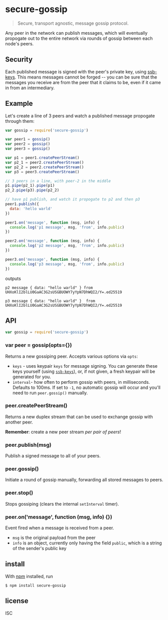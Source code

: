 # secure-gossip

> Secure, transport agnostic, message gossip protocol.

Any peer in the network can publish messages, which will eventually propogate
out to the entire network via rounds of gossip between each node's peers.

## Security

Each published message is signed with the peer's private key, using
[ssb-keys](https://github.com/ssbc/ssb-keys). This means messages cannot be
forged -- you can be sure that the messages you receive are from the peer that
it claims to be, even if it came in from an intermediary.

## Example

Let's create a line of 3 peers and watch a published message propogate through
them:

```js
var gossip = require('secure-gossip')

var peer1 = gossip()
var peer2 = gossip()
var peer3 = gossip()

var p1 = peer1.createPeerStream()
var p2_1 = peer2.createPeerStream()
var p2_2 = peer2.createPeerStream()
var p3 = peer3.createPeerStream()

// 3 peers in a line, with peer-2 in the middle
p1.pipe(p2_1).pipe(p1)
p2_2.pipe(p3).pipe(p2_2)

// have p1 publish, and watch it propogate to p2 and then p3
peer1.publish({
  data: 'hello warld'
})

peer1.on('message', function (msg, info) {
  console.log('p1 message', msg, 'from', info.public)
})

peer2.on('message', function (msg, info) {
  console.log('p2 message', msg, 'from', info.public)
})

peer3.on('message', function (msg, info) {
  console.log('p3 message', msg, 'from', info.public)
})
```

outputs

```
p2 message { data: "hello warld" } from UHXoKlI2blLU0GaAC3G2sUSGBUOWY7yYpN7DhWQI2/Y=.ed25519

p3 message { data: "hello warld" }  from UHXoKlI2blLU0GaAC3G2sUSGBUOWY7yYpN7DhWQI2/Y=.ed25519

```

## API

```js
var gossip = require('secure-gossip')
```

### var peer = gossip(opts={})

Returns a new gossiping peer. Accepts various options via `opts`:

- `keys` - uses keypair `keys` for message signing. You can generate these keys
  yourself (using [`ssb-keys`](https://github.com/ssbc/ssb-keys)), or, if not
  given, a fresh keypair will be generated for you.
- `interval`- how often to perform gossip with peers, in milliseconds. Defaults
  to 100ms. If set to `-1`, no automatic gossip will occur and you'll need to
  run `peer.gossip()` manually.

### peer.createPeerStream()

Returns a new duplex stream that can be used to exchange gossip with another
peer.

**Remember**: create a new peer stream *per pair of peers*!

### peer.publish(msg)

Publish a signed message to all of your peers.

### peer.gossip()

Initiate a round of gossip manually, forwarding all stored messages to peers.

### peer.stop()

Stops gossiping (clears the internal `setInterval` timer).

### peer.on('message', function (msg, info) {})

Event fired when a message is received from a peer.

- `msg` is the original payload from the peer
- `info` is an object, currently only having the field `public`,
  which is a string of the sender's public key


## install

With [npm](https://npmjs.org/) installed, run

```
$ npm install secure-gossip
```

## license

ISC
